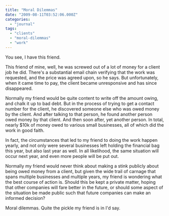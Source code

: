 ```yaml
---
title: "Moral Dilemmas"
date: "2009-08-11T03:52:06.000Z"
categories: 
  - "journal"
tags: 
  - "clients"
  - "moral-dilemmas"
  - "work"
---
```


You see, I have this friend.

This friend of mine, well, he was screwed out of a lot of money for a client job he did. There's a substantial email chain verifying that the work was requested, and the price was agreed upon, so he says. But unfortunately, when it came time to pay, the client became unresponsive and has since disappeared.

Normally my friend would be quite content to write off the amount owing, and chalk it up to bad debt. But in the process of trying to get a contact number for the client, he discovered someone else who was owed money by the client. And after talking to that person, he found another person owed money by that client. And then soon after, yet another person. In total, nearly $10k of money owed to various small businesses, all of which did the work in good faith.

In fact, the circumstances that led to my friend to doing the work happen yearly, and not only were several businesses left holding the financial bag this year, but also last year as well. In all likelihood, the same situation will occur next year, and even more people will be put out.

Normally my friend would never think about making a stink publicly about being owed money from a client, but given the wide trail of carnage that spans multiple businesses and multiple years, my friend is wondering what the best course of action is. Should this be kept a private matter, hoping that other companies will fare better in the future, or should some aspect of the situation be made public such that future companies can make an informed decision?

Moral dilemmas. Quite the pickle my friend is in I'd say.
